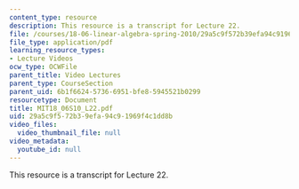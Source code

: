 ```yaml
---
content_type: resource
description: This resource is a transcript for Lecture 22.
file: /courses/18-06-linear-algebra-spring-2010/29a5c9f572b39efa94c91969f4c1dd8b_MIT18_06S10_L22.pdf
file_type: application/pdf
learning_resource_types:
- Lecture Videos
ocw_type: OCWFile
parent_title: Video Lectures
parent_type: CourseSection
parent_uid: 6b1f6624-5736-6951-bfe8-5945521b0299
resourcetype: Document
title: MIT18_06S10_L22.pdf
uid: 29a5c9f5-72b3-9efa-94c9-1969f4c1dd8b
video_files:
  video_thumbnail_file: null
video_metadata:
  youtube_id: null
---
```

This resource is a transcript for Lecture 22.

